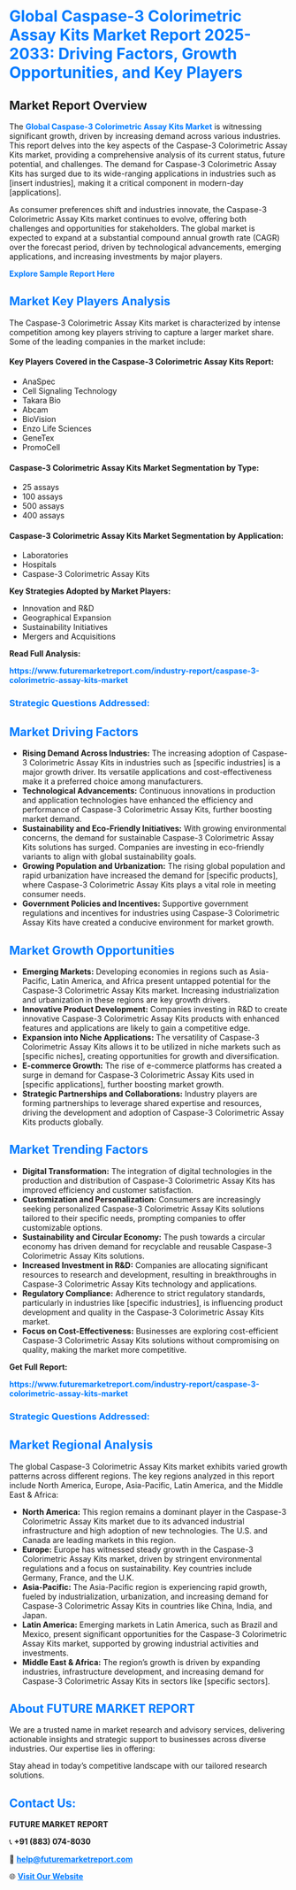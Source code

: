 <h1 style="color: #007BFF;">Global Caspase-3 Colorimetric Assay Kits Market Report 2025-2033: Driving Factors, Growth Opportunities, and Key Players</h1>

<section id="overview">
<h2>Market Report Overview</h2>
<p>The <a href="https://www.futuremarketreport.com/industry-report/caspase-3-colorimetric-assay-kits-market" style="color: #007BFF; text-decoration: none;"><strong>Global Caspase-3 Colorimetric Assay Kits Market</strong></a> is witnessing significant growth, driven by increasing demand across various industries. This report delves into the key aspects of the Caspase-3 Colorimetric Assay Kits market, providing a comprehensive analysis of its current status, future potential, and challenges. The demand for Caspase-3 Colorimetric Assay Kits has surged due to its wide-ranging applications in industries such as [insert industries], making it a critical component in modern-day [applications].</p>
<p>As consumer preferences shift and industries innovate, the Caspase-3 Colorimetric Assay Kits market continues to evolve, offering both challenges and opportunities for stakeholders. The global market is expected to expand at a substantial compound annual growth rate (CAGR) over the forecast period, driven by technological advancements, emerging applications, and increasing investments by major players.</p>
</section>

<section id="overview">
<p><a href="https://www.futuremarketreport.com/request-sample/reportId=127220" style="color: #007BFF; text-decoration: none;"><strong>Explore Sample Report Here</strong></a></p>
</section>

<section id="key-players">
<h2 style="color: #007BFF;">Market Key Players Analysis</h2>
<p>The Caspase-3 Colorimetric Assay Kits market is characterized by intense competition among key players striving to capture a larger market share. Some of the leading companies in the market include:</p>
<h4>Key Players Covered in the Caspase-3 Colorimetric Assay Kits Report:</h4>
<ul><li>AnaSpec</li><li>Cell Signaling Technology</li><li>Takara Bio</li><li>Abcam</li><li>BioVision</li><li>Enzo Life Sciences</li><li>GeneTex</li><li>PromoCell</li></ul>
<h4>Caspase-3 Colorimetric Assay Kits Market Segmentation by Type:</h4>
<ul><li>25 assays</li><li>100 assays</li><li>500 assays</li><li>400 assays</li></ul>

<h4>Caspase-3 Colorimetric Assay Kits Market Segmentation by Application:</h4>
<ul><li>Laboratories</li><li>Hospitals</li><li>Caspase-3 Colorimetric Assay Kits</li></ul>
<p><strong>Key Strategies Adopted by Market Players:</strong></p>
<ul>
<li>Innovation and R&D</li>
<li>Geographical Expansion</li>
<li>Sustainability Initiatives</li>
<li>Mergers and Acquisitions</li>
</ul>
</section>

<section>
<p><strong>Read Full Analysis: </strong></p><a href="https://www.futuremarketreport.com/industry-report/caspase-3-colorimetric-assay-kits-market" style="color: #007BFF; text-decoration: none;"><strong>https://www.futuremarketreport.com/industry-report/caspase-3-colorimetric-assay-kits-market</strong></a>
<h3 style="color: #007BFF;">Strategic Questions Addressed:</h3>
</section>

<section id="driving-factors">
<h2 style="color: #007BFF;">Market Driving Factors</h2>
<ul>
<li><strong>Rising Demand Across Industries:</strong> The increasing adoption of Caspase-3 Colorimetric Assay Kits in industries such as [specific industries] is a major growth driver. Its versatile applications and cost-effectiveness make it a preferred choice among manufacturers.</li>
<li><strong>Technological Advancements:</strong> Continuous innovations in production and application technologies have enhanced the efficiency and performance of Caspase-3 Colorimetric Assay Kits, further boosting market demand.</li>
<li><strong>Sustainability and Eco-Friendly Initiatives:</strong> With growing environmental concerns, the demand for sustainable Caspase-3 Colorimetric Assay Kits solutions has surged. Companies are investing in eco-friendly variants to align with global sustainability goals.</li>
<li><strong>Growing Population and Urbanization:</strong> The rising global population and rapid urbanization have increased the demand for [specific products], where Caspase-3 Colorimetric Assay Kits plays a vital role in meeting consumer needs.</li>
<li><strong>Government Policies and Incentives:</strong> Supportive government regulations and incentives for industries using Caspase-3 Colorimetric Assay Kits have created a conducive environment for market growth.</li>
</ul>
</section>

<section id="growth-opportunities">
<h2 style="color: #007BFF;">Market Growth Opportunities</h2>
<ul>
<li><strong>Emerging Markets:</strong> Developing economies in regions such as Asia-Pacific, Latin America, and Africa present untapped potential for the Caspase-3 Colorimetric Assay Kits market. Increasing industrialization and urbanization in these regions are key growth drivers.</li>
<li><strong>Innovative Product Development:</strong> Companies investing in R&D to create innovative Caspase-3 Colorimetric Assay Kits products with enhanced features and applications are likely to gain a competitive edge.</li>
<li><strong>Expansion into Niche Applications:</strong> The versatility of Caspase-3 Colorimetric Assay Kits allows it to be utilized in niche markets such as [specific niches], creating opportunities for growth and diversification.</li>
<li><strong>E-commerce Growth:</strong> The rise of e-commerce platforms has created a surge in demand for Caspase-3 Colorimetric Assay Kits used in [specific applications], further boosting market growth.</li>
<li><strong>Strategic Partnerships and Collaborations:</strong> Industry players are forming partnerships to leverage shared expertise and resources, driving the development and adoption of Caspase-3 Colorimetric Assay Kits products globally.</li>
</ul>
</section>

<section id="trending-factors">
<h2 style="color: #007BFF;">Market Trending Factors</h2>
<ul>
<li><strong>Digital Transformation:</strong> The integration of digital technologies in the production and distribution of Caspase-3 Colorimetric Assay Kits has improved efficiency and customer satisfaction.</li>
<li><strong>Customization and Personalization:</strong> Consumers are increasingly seeking personalized Caspase-3 Colorimetric Assay Kits solutions tailored to their specific needs, prompting companies to offer customizable options.</li>
<li><strong>Sustainability and Circular Economy:</strong> The push towards a circular economy has driven demand for recyclable and reusable Caspase-3 Colorimetric Assay Kits solutions.</li>
<li><strong>Increased Investment in R&D:</strong> Companies are allocating significant resources to research and development, resulting in breakthroughs in Caspase-3 Colorimetric Assay Kits technology and applications.</li>
<li><strong>Regulatory Compliance:</strong> Adherence to strict regulatory standards, particularly in industries like [specific industries], is influencing product development and quality in the Caspase-3 Colorimetric Assay Kits market.</li>
<li><strong>Focus on Cost-Effectiveness:</strong> Businesses are exploring cost-efficient Caspase-3 Colorimetric Assay Kits solutions without compromising on quality, making the market more competitive.</li>
</ul>
</section>

<section>
<p><strong>Get Full Report: </strong></p><a href="https://www.futuremarketreport.com/industry-report/caspase-3-colorimetric-assay-kits-market" style="color: #007BFF; text-decoration: none;"><strong>https://www.futuremarketreport.com/industry-report/caspase-3-colorimetric-assay-kits-market</strong></a>
<h3 style="color: #007BFF;">Strategic Questions Addressed:</h3>
</section>


<section id="regional-analysis">
<h2 style="color: #007BFF;">Market Regional Analysis</h2>
<p>The global Caspase-3 Colorimetric Assay Kits market exhibits varied growth patterns across different regions. The key regions analyzed in this report include North America, Europe, Asia-Pacific, Latin America, and the Middle East & Africa:</p>
<ul>
<li><strong>North America:</strong> This region remains a dominant player in the Caspase-3 Colorimetric Assay Kits market due to its advanced industrial infrastructure and high adoption of new technologies. The U.S. and Canada are leading markets in this region.</li>
<li><strong>Europe:</strong> Europe has witnessed steady growth in the Caspase-3 Colorimetric Assay Kits market, driven by stringent environmental regulations and a focus on sustainability. Key countries include Germany, France, and the U.K.</li>
<li><strong>Asia-Pacific:</strong> The Asia-Pacific region is experiencing rapid growth, fueled by industrialization, urbanization, and increasing demand for Caspase-3 Colorimetric Assay Kits in countries like China, India, and Japan.</li>
<li><strong>Latin America:</strong> Emerging markets in Latin America, such as Brazil and Mexico, present significant opportunities for the Caspase-3 Colorimetric Assay Kits market, supported by growing industrial activities and investments.</li>
<li><strong>Middle East & Africa:</strong> The region’s growth is driven by expanding industries, infrastructure development, and increasing demand for Caspase-3 Colorimetric Assay Kits in sectors like [specific sectors].</li>
</ul>
</section>

<footer>
<h2 style="color: #007BFF;">About FUTURE MARKET REPORT</h2>
<p>We are a trusted name in market research and advisory services, delivering actionable insights and strategic support to businesses across diverse industries. Our expertise lies in offering:</p>

<p>Stay ahead in today’s competitive landscape with our tailored research solutions.</p>

<h2 style="color: #007BFF;">Contact Us:</h2>
<p><strong>FUTURE MARKET REPORT</strong></p>
<p>📞 <strong>+91 (883) 074-8030</strong></p>
<p>📧 <strong><a href="mailto:help@futuremarketreport.com" style="color: #007BFF;">help@futuremarketreport.com</a></strong></p>
<p>🌐 <strong><a href="https://www.futuremarketreport.com/" style="color: #007BFF;">Visit Our Website</a></strong></p>
</footer>